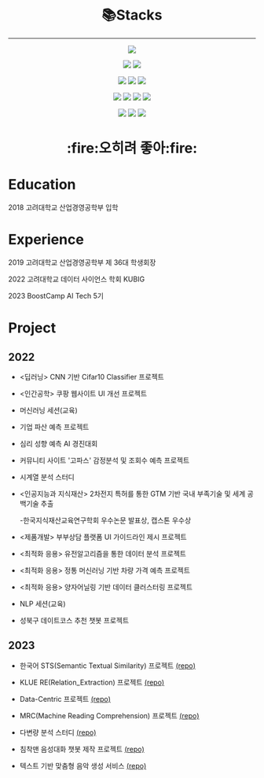 <!--
**gyubinc/gyubinc** is a ✨ _special_ ✨ repository because its `README.md` (this file) appears on your GitHub profile.

Here are some ideas to get you started:

- 🔭 I’m currently working on ...
- 🌱 I’m currently learning ...
- 👯 I’m looking to collaborate on ...
- 🤔 I’m looking for help with ...
- 💬 Ask me about ...
- 📫 How to reach me: ...
- 😄 Pronouns: ...
- ⚡ Fun fact: ...
-->

<div align="center">
  
# 📚Stacks

---
<img src="https://img.shields.io/badge/python-3776AB?style=for-the-badge&logo=python&logoColor=white">

<img src="https://img.shields.io/badge/fastapi-009688?style=for-the-badge&logo=fastapi&logoColor=white"> <img src="https://img.shields.io/badge/amazonaws-232F3E?style=for-the-badge&logo=amazonaws&logoColor=white">

<img src="https://img.shields.io/badge/githubactions-2088FF?style=for-the-badge&logo=githubactions&logoColor=white"> <img src="https://img.shields.io/badge/Jupyter-F37626?style=for-the-badge&logo=Jupyter&logoColor=white">  <img src="https://img.shields.io/badge/streamlit-FF4B4B?style=for-the-badge&logo=streamlit&logoColor=white">

<img src="https://img.shields.io/badge/Audacity-0000cc?style=for-the-badge&logo=Audacity&logoColor=white"> <img src="https://img.shields.io/badge/Google Colab-F9AB00?style=for-the-badge&logo=Google Colab&logoColor=white"> <img src="https://img.shields.io/badge/Visual Studio Code-007ACC?style=for-the-badge&logo=Visual Studio Code&logoColor=white">
<img src="https://img.shields.io/badge/Git-F05032?style=for-the-badge&logo=Git&logoColor=white">

<img src="https://img.shields.io/badge/pytorch-EE4C2C?style=for-the-badge&logo=pytorch&logoColor=white"> <img src="https://img.shields.io/badge/transformers-FFFF33?style=for-the-badge"> <img src="https://img.shields.io/badge/pytorch_lightning-EE4C2C?style=for-the-badge&logo=lightning&logoColor=#792EE5">

</div>

<h1 align="center">:fire:오히려 좋아:fire:</h1>

# Education

2018 고려대학교 산업경영공학부 입학

# Experience

2019 고려대학교 산업경영공학부 제 36대 학생회장

2022 고려대학교 데이터 사이언스 학회 KUBIG

2023 BoostCamp AI Tech 5기

# Project 

## 2022

* <딥러닝> CNN 기반 Cifar10 Classifier 프로젝트

* <인간공학> 쿠팡 웹사이트 UI 개선 프로젝트

* <KUBIG> 머신러닝 세션(교육)

* <KUBIG> 기업 파산 예측 프로젝트

* <KUBIG> 심리 성향 예측 AI 경진대회

* <KUBIG> 커뮤니티 사이트 '고파스' 감정분석 및 조회수 예측 프로젝트

* <KUBIG> 시계열 분석 스터디

* <인공지능과 지식재산> 2차전지 특허를 통한 GTM 기반 국내 부족기술 및 세계 공백기술 추출
  
  -한국지식재산교육연구학회 우수논문 발표상, 캡스톤 우수상

* <제품개발> 부부상담 플랫폼 UI 가이드라인 제시 프로젝트

* <최적화 응용> 유전알고리즘을 통한 데이터 분석 프로젝트

* <최적화 응용> 정통 머신러닝 기반 차량 가격 예측 프로젝트

* <최적화 응용> 양자어닐링 기반 데이터 클러스터링 프로젝트

* <KUBIG> NLP 세션(교육)

* <KUBIG> 성북구 데이트코스 추천 챗봇 프로젝트

## 2023
  
* <BoostCamp> 한국어 STS(Semantic Textual Similarity) 프로젝트 [(repo)](https://github.com/gyubinc/Semantic_Text_Similarity_Task)
  
* <BoostCamp> KLUE RE(Relation_Extraction) 프로젝트 [(repo)](https://github.com/gyubinc/KLUE_RE_Task)

* <BoostCamp> Data-Centric 프로젝트 [(repo)](https://github.com/gyubinc/Datacentric-Project)
  
* <BoostCamp> MRC(Machine Reading Comprehension) 프로젝트 [(repo)](https://github.com/gyubinc/MRC-Project)
  
* <KUBIG> 다변량 분석 스터디 [(repo)](https://github.com/gyubinc/Multivariate_Data_Analysis_study)
  
* <KUBIG> 침착맨 음성대화 챗봇 제작 프로젝트 [(repo)](https://github.com/gyubinc/Voice-Chatbot-Project)

* <BoostCamp> 텍스트 기반 맞춤형 음악 생성 서비스 [(repo)](https://github.com/gyubinc/TexTuneS_Text2Music_Generation)
